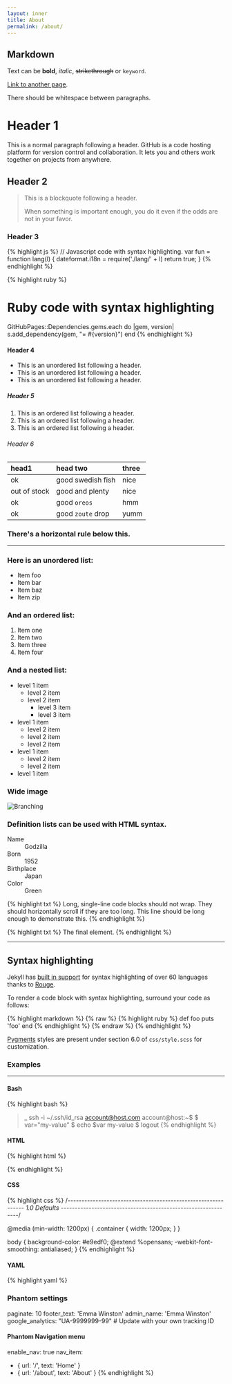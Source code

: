 ```yaml
---
layout: inner
title: About
permalink: /about/
---
```

## Markdown

Text can be **bold**, _italic_, ~~strikethrough~~ or `keyword`.

[Link to another page](/index.html).

There should be whitespace between paragraphs.

# Header 1

This is a normal paragraph following a header. GitHub is a code hosting platform for version control and collaboration. It lets you and others work together on projects from anywhere.

## Header 2

> This is a blockquote following a header.
>
> When something is important enough, you do it even if the odds are not in your favor.

### Header 3

{% highlight js %}
// Javascript code with syntax highlighting.
var fun = function lang(l) {
  dateformat.i18n = require('./lang/' + l)
  return true;
}
{% endhighlight %}

{% highlight ruby %}
# Ruby code with syntax highlighting
GitHubPages::Dependencies.gems.each do |gem, version|
  s.add_dependency(gem, "= #{version}")
end
{% endhighlight %}

#### Header 4

*   This is an unordered list following a header.
*   This is an unordered list following a header.
*   This is an unordered list following a header.

##### Header 5

1.  This is an ordered list following a header.
2.  This is an ordered list following a header.
3.  This is an ordered list following a header.

###### Header 6

| head1        | head two          | three |
|:-------------|:------------------|:------|
| ok           | good swedish fish | nice  |
| out of stock | good and plenty   | nice  |
| ok           | good `oreos`      | hmm   |
| ok           | good `zoute` drop | yumm  |

### There's a horizontal rule below this.

---

### Here is an unordered list:

*   Item foo
*   Item bar
*   Item baz
*   Item zip

### And an ordered list:

1.  Item one
1.  Item two
1.  Item three
1.  Item four

### And a nested list:

- level 1 item
  - level 2 item
  - level 2 item
    - level 3 item
    - level 3 item
- level 1 item
  - level 2 item
  - level 2 item
  - level 2 item
- level 1 item
  - level 2 item
  - level 2 item
- level 1 item

### Wide image

![Branching](https://guides.github.com/activities/hello-world/branching.png)

### Definition lists can be used with HTML syntax.

<dl>
<dt>Name</dt>
<dd>Godzilla</dd>
<dt>Born</dt>
<dd>1952</dd>
<dt>Birthplace</dt>
<dd>Japan</dd>
<dt>Color</dt>
<dd>Green</dd>
</dl>

{% highlight txt %}
Long, single-line code blocks should not wrap. They should horizontally scroll if they are too long. This line should be long enough to demonstrate this.
{% endhighlight %}

{% highlight txt %}
The final element.
{% endhighlight %}

---

## Syntax highlighting

Jekyll has [built in support](https://jekyllrb.com/docs/templates/#code-snippet-highlighting) for syntax highlighting of over 60 languages thanks to [Rouge](http://rouge.jneen.net/).

To render a code block with syntax highlighting, surround your code as follows:

{% highlight markdown %}
{% raw %}
{% highlight ruby %}
def foo
  puts 'foo'
end
{% endhighlight %}
{% endraw %}
{% endhighlight %}

[Pygments](http://pygments.org/) styles are present under section 6.0 of `css/style.scss` for customization.

### Examples

---

#### Bash

{% highlight bash %}
>_ ssh -i ~/.ssh/id_rsa account@host.com
account@host:~$
$ var="my-value"
$ echo $var
my-value
$ logout
{% endhighlight %}

#### HTML

{% highlight html %}
<!DOCTYPE html>
<html>
 <head>
   <meta charset="UTF-8">
   <title>title</title>
 </head>
 <body>

 </body>
</html>
{% endhighlight %}

#### CSS

{% highlight css %}
/*--------------------------------------------------------------
	1.0 Defaults
--------------------------------------------------------------*/

@media (min-width: 1200px) {
  .container {
    width: 1200px;
  }
}

body {
  background-color: #e9edf0;
  @extend %opensans;
  -webkit-font-smoothing: antialiased;
}
{% endhighlight %}

#### YAML

{% highlight yaml %}
### Phantom settings
paginate: 10
footer_text: 'Emma Winston'
admin_name: 'Emma Winston'
google_analytics: "UA-9999999-99" # Update with your own tracking ID

#### Phantom Navigation menu
enable_nav: true
nav_item:
  - { url: '/', text: 'Home' }
  - { url: '/about', text: 'About' }
{% endhighlight %}
